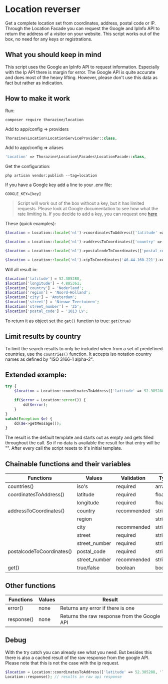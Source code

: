 # Location reverser
Get a complete location set from coordinates, address, postal code or IP. Through the Location Facade you can
request the Google and IpInfo API to return the address of a visitor on your website.
This script works out of the box, no need for any keys or registrations.


## What you should keep in mind

This script uses the Google an IpInfo API to request information. Especially with the Ip API there is
margin for error. The Google API is quite accurate and does most of the heavy lifting. However, please
don't use this data as fact but rather as indication.


## How to make it work
Run:
```
composer require thorazine/location
```

Add to app/config => providers
```php
Thorazine\Location\LocationServiceProvider::class,
```

Add to app/config => aliases
```php
'Location' => Thorazine\Location\Facades\LocationFacade::class,
```

Get the configuration:
```
php artisan vendor:publish --tag=location
```

If you have a Google key add a line to your .env file:
```
GOOGLE_KEY=[key]
```

> Script will work out of the box without a key, but it has limited requests.
> Please look at Google documentation to see how what the rate limiting is.
> If you decide to add a key, you can request one [here](https://developers.google.com/maps/documentation/javascript/get-api-key)


These (quick examples):
```php
$location = Location::locale('nl')->coordinatesToAddress(['latitude' => 52.385288, 'longitude' => 4.885361])->get();

$location = Location::locale('nl')->addressToCoordinates(['country' => 'Nederland', 'street' => 'Nieuwe Teertuinen', 'street_number' => 25])->get();

$location = Location::locale('nl')->postalcodeToCoordinates(['postal_code' => '1013 LV', 'street_number' => '25'])->coordinatesToAddress()->get();

$location = Location::locale('nl')->ipToCoordinates('46.44.160.221')->coordinatesToAddress()->get(); // if IP resolves properly, which it mostly doesn't
```


Will all result in:
```php
$location['latitude'] = 52.385288,
$location['longitude'] = 4.885361;
$location['country'] = 'Nederland';
$location['region'] = 'Noord-Holland';
$location['city'] = 'Amsterdam';
$location['street'] = 'Nieuwe Teertuinen';
$location['street_number'] = '25';
$location['postal_code'] = '1013 LV';
```

To return it as object set the ```get()``` function to true: ```get(true)```


## Limit results by country
To limit the search results to only be included when from a set of predefined countries, use the ```countries()``` function.
It accepts iso notation country names as defined by "ISO 3166-1 alpha-2".


## Extended example:
```php
try {
	$location = Location::coordinatesToAddress(['latitude' => 52.385288, 'longitude' => 4.885361])->get(true);

	if($error = Location::error()) {
		dd($error);
	}
}
catch(Exception $e) {
	dd($e->getMessage());
}
```

The result is the default template and starts out as empty and gets filled throughout the call. So if no data is available
the result for that entry will be "". After every call the script resets to it's initial template.


## Chainable functions and their variables

| Functions 					| Values		| Validation	| Type
|-------------------------------|---------------|---------------|---------
| countries()	 				| iso's 		| required		| array
| coordinatesToAddress()		| latitude		| required		| float
|								| longitude		| required		| float
| addressToCoordinates()		| country		| recommended	| string
|								| region		| 				| string
|								| city			| recommended	| string
|								| street 		| required		| string
|								| street_number	| required		| string
| postalcodeToCoordinates()		| postal_code	| required		| string
|								| street_number	| recommended	| string
| get()							| true/false	| boolean		| boolean


## Other functions

| Functions 					| Values		| Result
|-------------------------------|---------------|----------------------------------------------
| error()						| none			| Returns any error if there is one
| response()					| none			| Returns the raw response from the Google API



## Debug
With the try catch you can already see what you need. But besides this there is also a cached result of the raw response from the
google API. Please note that this is not the case with the ip request.

```php
$location = Location::coordinatesToAddress(['latitude' => 52.385288, 'longitude' => 4.885361])->get();
Location::response(); // results in raw api response
```
